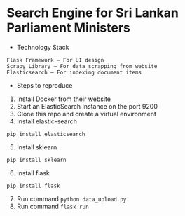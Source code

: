 #  Search Engine for Sri Lankan Parliament Ministers

- Technology Stack
```
Flask Framework – For UI design
Scrapy Library – For data scrapping from website
Elasticsearch – For indexing document items
```

-  Steps to reproduce 

1. Install Docker from their [website](https://www.docker.com/products/docker-desktop)
2. Start an ElasticSearch Instance on the port 9200
3. Clone this repo and create a virtual environment
4. Install elastic-search
```
pip install elasticsearch
```
5. Install sklearn
```
pip install sklearn
```
6. Install flask
```
pip install flask
```
7. Run command ```python data_upload.py```
8. Run command ```flask run```
